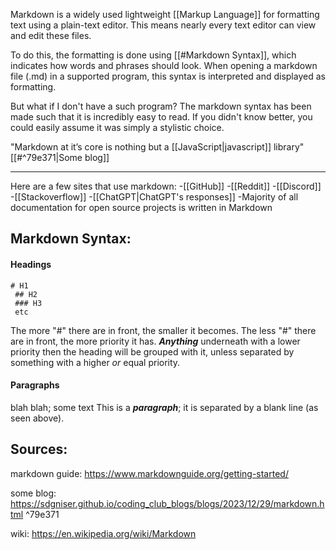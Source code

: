 
Markdown is a widely used lightweight [[Markup Language]] for formatting text using a plain-text editor. This means nearly every text editor can view and edit these files.

To do this, the formatting is done using [[#Markdown Syntax]], which indicates how words and phrases should look. When opening a markdown file (.md) in a supported program, this syntax is interpreted and displayed as formatting. 

But what if I don't have a such program?
The markdown syntax has been made such that it is incredibly easy to read. If you didn't know better, you could easily assume it was simply a stylistic choice.

"Markdown at it’s core is nothing but a [[JavaScript|javascript]] library" [[#^79e371|Some blog]]

__________________________________________________________________________

Here are a few sites that use markdown:
	-[[GitHub]]
	 -[[Reddit]]
	 -[[Discord]]
	 -[[Stackoverflow]]
	 -[[ChatGPT|ChatGPT's responses]]
	 -Majority of all documentation for open source projects is written in Markdown

## Markdown Syntax:

#### Headings
	# H1
	 ## H2
	 ### H3
	 etc
The more "#" there are in front, the smaller it becomes.
The less "#" there are in front, the more priority it has. ***Anything*** underneath with a lower priority then the heading will be grouped with it, unless separated by something with a higher *or* equal priority.
#### Paragraphs
blah blah; some text
This is a ***paragraph***; it is separated by a blank line (as seen above).



## Sources:

markdown guide:
https://www.markdownguide.org/getting-started/

some blog:
https://sdgniser.github.io/coding_club_blogs/blogs/2023/12/29/markdown.html ^79e371

wiki:
https://en.wikipedia.org/wiki/Markdown
